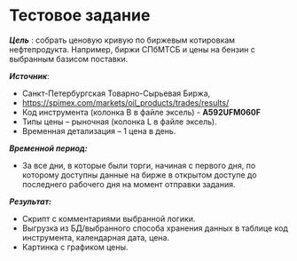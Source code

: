 # Тестовое задание


***Цель*** : собрать ценовую кривую по биржевым котировкам нефтепродукта. Например, биржи СПбМТСБ и цены на бензин с выбранным базисом поставки.

***Источник***: 
* Санкт-Петербургская Товарно-Сырьевая Биржа,
* https://spimex.com/markets/oil_products/trades/results/
* Код инструмента (колонка B в файле эксель) - **A592UFM060F**
* Типы цены – рыночная (колонка L в файле эксель).
* Временная детализация – 1 цена в день.

***Временной период:*** 
* За все дни, в которые были торги, начиная с первого дня, по которому доступны данные на бирже в открытом доступе до последнего рабочего дня на момент отправки задания.

***Результат:***
* Скрипт с комментариями выбранной логики.
* Выгрузка из БД/выбранного способа хранения данных в таблице код инструмента, календарная дата, цена.
* Картинка с графиком цены.

